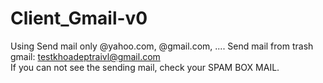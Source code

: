 # Client_Gmail-v0
Using Send mail only
@yahoo.com, @gmail.com, ....
Send mail from trash gmail: testkhoadeptraivl@gmail.com <br />
If you can not see the sending mail, check your SPAM BOX MAIL.
